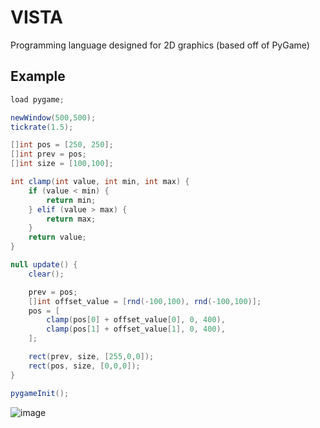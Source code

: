 # VISTA
Programming language designed for 2D graphics (based off of PyGame)

## Example 
``` c#
load pygame;

newWindow(500,500);
tickrate(1.5);

[]int pos = [250, 250];
[]int prev = pos;
[]int size = [100,100];

int clamp(int value, int min, int max) {
    if (value < min) {
        return min;
    } elif (value > max) {
        return max;
    }
    return value;
}

null update() {
    clear();

    prev = pos;
    []int offset_value = [rnd(-100,100), rnd(-100,100)];
    pos = [
        clamp(pos[0] + offset_value[0], 0, 400),
        clamp(pos[1] + offset_value[1], 0, 400),
    ];

    rect(prev, size, [255,0,0]);
    rect(pos, size, [0,0,0]);
}

pygameInit();
```
![image](https://user-images.githubusercontent.com/46300158/153037130-9538d5fd-0746-4a6a-8ea4-f1be54cff733.png)
